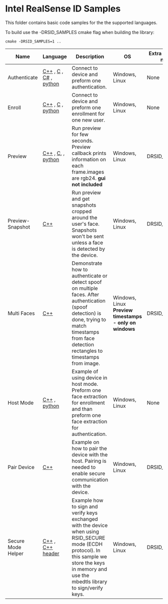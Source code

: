 # Intel RealSense ID Samples
This folder contains basic code samples for the the supported languages.


To build use the -DRSID_SAMPLES cmake flag when building the library:

```console
cmake -DRSID_SAMPLES=1 ..
```
|Name | Language | Description | OS | Extra Cmake flag needed |
|---- | ----- | ---- | ----- | --- |
|Authenticate  | [C++](cpp/authenticate.cc) , [C](c/authenticate.c) , [C#](csharp/Program.cs) , [python](python/authenticate.py)| Connect to device and preform one authentication.| Windows, Linux | None |
|Enroll  | [C++](cpp/enroll.cc) , [C](c/enroll.c) , [python](python/enroll.py)| Connect to device and preform one enrollment for one new user.| Windows, Linux | None |
|Preview  | [C++](cpp/preview.cc) , [C](c/preview.c), , [python](python/preview.py)| Run preview for few seconds. Preview callback prints information on each frame.images are rgb24. **gui not included**| Windows, Linux | DRSID_PREVIW=1 |
|Preview-Snapshot  | [C++](cpp/preview-snapshot.cc) | Run preview and get snapshots cropped around the user's face. Snapshots won't be sent unless a face is detected by  the device. | Windows, Linux | DRSID_PREVIEW=1
|Multi Faces  | [C++](cpp/multi-faces.cc) | Demonstrate how to authenticate or detect spoof on multiple faces. After authentication (spoof detection) is done, trying to match timestamps from face detection rectangles to timestamps from image. | Windows, Linux **Preview timestamps - only on windows**  | DRSID_PREVIW=1 |
|Host Mode  | [C++](cpp/host-mode.cc) , [python](python/host_mode.py)| Example of using device in host mode. Preform one face extraction for enrollment and than preform one face extraction for authentication.| Windows, Linux | None |
|Pair Device  | [C++](cpp/pair-device.cc) | Example on how to pair the device with the host. Pairing is needed to enable secure communication with the device. | Windows, Linux | DRSID_SECURE=1 |
|Secure Mode Helper | [C++](cpp/secure_mode_helper.cc) , [C++ header](cpp/secure_mode_helper.h) | Example how to sign and verify keys exchanged with the device when using RSID_SECURE mode (ECDH protocol). In this sample we store the keys in memory and use the mbedtls library to sign/verify keys.| Windows, Linux | DRSID_SECURE=1 |
